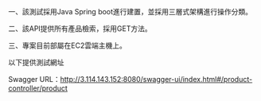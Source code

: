 一、該測試採用Java Spring boot進行建置，並採用三層式架構進行操作分類。  

二、該API提供所有產品檢索，採用GET方法。  

三、專案目前部屬在EC2雲端主機上。  


以下提供測試網址

Swagger URL：http://3.114.143.152:8080/swagger-ui/index.html#/product-controller/product
